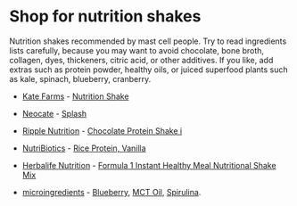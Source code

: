 [//]: # (
source: jph
brands: Kate Farms, Neocate, Ripple Nutrition, NutriBiotics, Herbalife Nutrition, microingredients
tags: shop nutrition shakes
)

# Shop for nutrition shakes

Nutrition shakes recommended by mast cell people. Try to read ingredients lists carefully, because you may want to avoid chocolate, bone broth, collagen, dyes, thickeners, citric acid, or other additives. If you like, add extras such as protein powder, healthy oils, or juiced superfood plants such as kale, spinach, blueberry, cranberry.

* [Kate Farms](https://shop.katefarms.com/) - [Nutrition Shake](https://shop.katefarms.com/products/nutrition-shake)

* [Neocate](https://www.neocate.com/) -  [Splash](https://www.neocate.com/shop/hypoallergenic-formula-and-products/splash)

* [Ripple Nutrition](https://www.ripplefoods.com/) - [Chocolate Protein Shake i](https://www.ripplefoods.com/protein-shake/chocolate/)

* [NutriBiotics](https://www.nutribiotic.com/) - [Rice Protein, Vanilla](https://www.nutribiotic.com/rice-protein-vanilla-21oz.html)

* [Herbalife Nutrition](https://www.herbalife.com/) - [Formula 1 Instant Healthy Meal Nutritional Shake Mix](https://www.herbalife.com/en-us/u/products/formula-1-shake-vanilla-dream-624g-2795)

* [microingredients](https://www.microingredients.com) - [Blueberry](https://www.microingredients.com/products/organic-blueberry-powder), [MCT Oil](https://www.microingredients.com/products/organic-mct-oil-powder), [Spirulina](https://www.microingredients.com/products/organic-spirulina-powder).
